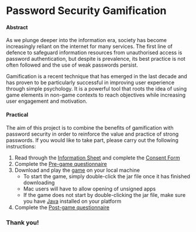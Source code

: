 # Password Security Gamification

#### Abstract
As we plunge deeper into the information era, society has become increasingly reliant on the internet for many services. The first line of defence to safeguard information resources from unauthorised access is password authentication, but despite is prevalence, its best practice is not often followed and the use of weak passwords persist. 

Gamification is a recent technique that has emerged in the last decade and has proven to be particularly successful in improving user experience through simple psychology. It is a powerful tool that roots the idea of using game elements in non-game contexts to reach objectives while increasing user engagement and motivation.

#### Practical
The aim of this project is to combine the benefits of gamification with password security in order to reinforce the value and practice of strong passwords. If you would like to take part, please carry out the following instructions:

 1. Read through the [Information Sheet](Information_Sheet.pdf) and complete the [Consent Form](Consent_Form.pdf)
 2. Complete the [Pre-game questionnaire](https://forms.gle/yEsgoV8erPifGp4E7)
 3. Download and play the [game](PasswordGamification.jar) on your local machine
    * To start the game, simply double-click the jar file once it has finished downloading
    * Mac users will have to allow opening of unsigned apps
    * If the game does not start by double-clicking the jar file, make sure you have [Java](https://www.oracle.com/java/technologies/javase-jdk14-downloads.html) installed on your platform
 4. Complete the [Post-game questionnaire](https://forms.gle/yrPyKKybU4wmvyHZ7)
 
 ### Thank you!
